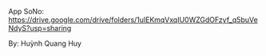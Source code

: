 App SoNo: https://drive.google.com/drive/folders/1ulEKmqVxqIU0WZGdOFzyf_q5buVeNdyS?usp=sharing

By: Huỳnh Quang Huy
